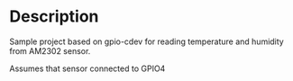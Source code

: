 # Description

Sample project based on gpio-cdev for reading temperature and humidity from AM2302 sensor.

Assumes that sensor connected to GPIO4